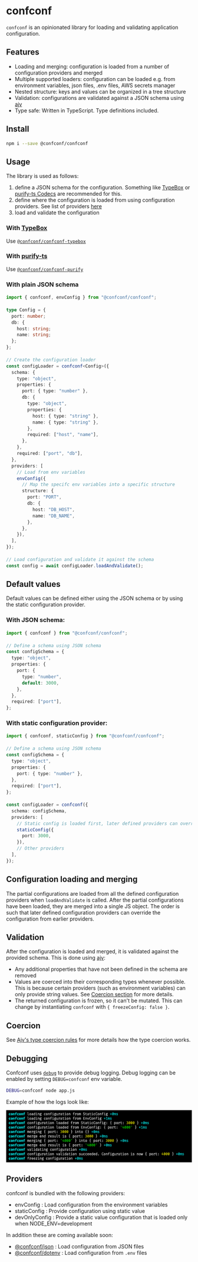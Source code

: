 # confconf

`confconf` is an opinionated library for loading and validating application configuration.

## Features

- Loading and merging: configuration is loaded from a number of configuration providers and merged
- Multiple supported loaders: configuration can be loaded e.g. from environment variables, json files, .env files, AWS secrets manager
- Nested structure: keys and values can be organized in a tree structure
- Validation: configurations are validated against a JSON schema using [ajv](https://ajv.js.org/)
- Type safe: Written in TypeScript. Type definitions included.

## Install

```bash
npm i --save @confconf/confconf
```

## Usage

The library is used as follows:

1. define a JSON schema for the configuration. Something like [TypeBox](https://github.com/sinclairzx81/typebox) or [purify-ts Codecs](https://gigobyte.github.io/purify/utils/Codec) are recommended for this.
2. define where the configuration is loaded from using configuration providers. See list of providers [here](#providers)
3. load and validate the configuration

### With [TypeBox](https://github.com/sinclairzx81/typebox)

Use [`@confconf/confconf-typebox`](https://github.com/tomi/confconf/tree/main/packages/confconf-typebox)

### With [purify-ts](https://gigobyte.github.io/purify/)

Use [`@confconf/confconf-purify`](https://github.com/tomi/confconf/tree/main/packages/confconf-purify)

### With plain JSON schema

```ts
import { confconf, envConfig } from "@confconf/confconf";

type Config = {
  port: number;
  db: {
    host: string;
    name: string;
  };
};

// Create the configuration loader
const configLoader = confconf<Config>({
  schema: {
    type: "object",
    properties: {
      port: { type: "number" },
      db: {
        type: "object",
        properties: {
          host: { type: "string" },
          name: { type: "string" },
        },
        required: ["host", "name"],
      },
    },
    required: ["port", "db"],
  },
  providers: [
    // Load from env variables
    envConfig({
      // Map the specifc env variables into a specific structure
      structure: {
        port: "PORT",
        db: {
          host: "DB_HOST",
          name: "DB_NAME",
        },
      },
    }),
  ],
});

// Load configuration and validate it against the schema
const config = await configLoader.loadAndValidate();
```

## Default values

Default values can be defined either using the JSON schema or by using the static configuration provider.

### With JSON schema:

```ts
import { confconf } from "@confconf/confconf";

// Define a schema using JSON schema
const configSchema = {
  type: "object",
  properties: {
    port: {
      type: "number",
      default: 3000,
    },
  },
  required: ["port"],
};
```

### With static configuration provider:

```ts
import { confconf, staticConfig } from "@confconf/confconf";

// Define a schema using JSON schema
const configSchema = {
  type: "object",
  properties: {
    port: { type: "number" },
  },
  required: ["port"],
};

const configLoader = confconf({
  schema: configSchema,
  providers: [
    // Static config is loaded first, later defined providers can override its values
    staticConfig({
      port: 3000,
    }),
    // Other providers
  ],
});
```

## Configuration loading and merging

The partial configurations are loaded from all the defined configuration providers when `loadAndValidate` is called. After the partial configurations have been loaded, they are merged into a single JS object. The order is such that later defined configuration providers can override the configuration from earlier providers.

## Validation

After the configuration is loaded and merged, it is validated against the provided schema. This is done using [ajv](https://ajv.js.org/):

- Any additional properties that have not been defined in the schema are removed
- Values are coerced into their corresponding types whenever possible. This is because certain providers (such as environment variables) can only provide string values. See [Coercion section](#coercion) for more details.
- The returned configuration is frozen, so it can't be mutated. This can change by instantiating `confconf` with `{ freezeConfig: false }`.

## Coercion

See [Ajv's type coercion rules](https://ajv.js.org/coercion.html) for more details how the type coercion works.

## Debugging

Confconf uses [`debug`](https://github.com/debug-js/debug) to provide debug logging. Debug logging can be enabled by setting `DEBUG=confconf` env variable.

```bash
DEBUG=confconf node app.js
```

Example of how the logs look like:

![Example how debug logging looks like](./../../images/debug-logging-example.png)

## Providers

confconf is bundled with the following providers:

- envConfig : Load configuration from the environment variables
- staticConfig : Provide configuration using static value
- devOnlyConfig : Provide a static value configuration that is loaded only when NODE_ENV=development

In addition these are coming available soon:

- [@confconf/json]() : Load configuration from JSON files
- [@confconf/dotenv]() : Load configuration from `.env` files

